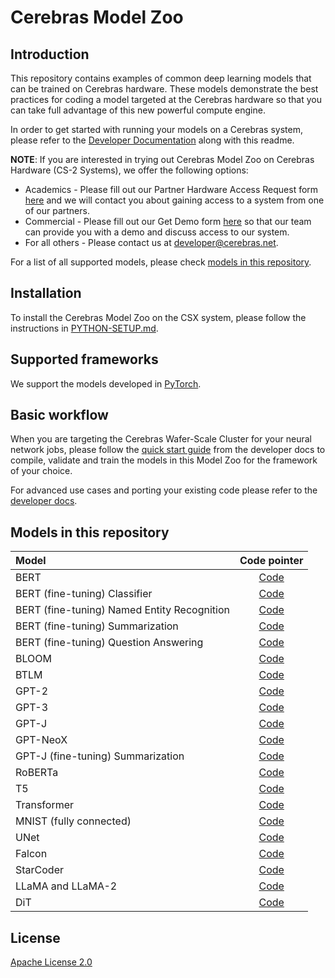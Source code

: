 # Cerebras Model Zoo

## Introduction

This repository contains examples of common deep learning models that can be trained on Cerebras hardware. These models demonstrate the best practices for coding a model targeted at the Cerebras hardware so that you can take full advantage of this new powerful compute engine.

In order to get started with running your models on a Cerebras system, please refer to the [Developer Documentation](https://docs.cerebras.net/en/latest/index.html) along with this readme.

**NOTE**: If you are interested in trying out Cerebras Model Zoo on Cerebras Hardware (CS-2 Systems), we offer the following options:

- Academics - Please fill out our Partner Hardware Access Request form [here](https://www.cerebras.net/developers/partner-hardware-access-request/) and we will contact you about gaining access to a system from one of our partners.
- Commercial - Please fill out our Get Demo form [here]( https://www.cerebras.net/get-demo/) so that our team can provide you with a demo and discuss access to our system.
- For all others - Please contact us at developer@cerebras.net.

For a list of all supported models, please check [models in this repository](#models-in-this-repository).

## Installation

To install the Cerebras Model Zoo on the CSX system, please follow the instructions in [PYTHON-SETUP.md](./PYTHON-SETUP.md).

## Supported frameworks

We support the models developed in [PyTorch](https://pytorch.org/).

## Basic workflow

When you are targeting the Cerebras Wafer-Scale Cluster for your neural network jobs, please follow the [quick start guide](https://docs.cerebras.net/en/latest/wsc/getting-started/cs-appliance.html) from the developer docs to compile, validate and train the models in this Model Zoo for the framework of your choice.

For advanced use cases and porting your existing code please refer to the [developer docs](https://docs.cerebras.net/en/latest/wsc/port/index.html).

## Models in this repository

| Model   | Code pointer   |
|:-------|:-----------------------:|
| BERT | [Code](./modelzoo/transformers/pytorch/bert/) |
| BERT (fine-tuning) Classifier | [Code](./modelzoo/transformers/pytorch/bert/fine_tuning/classifier/) |
| BERT (fine-tuning) Named Entity Recognition | [Code](./modelzoo/transformers/pytorch/bert/fine_tuning/token_classifier/) |
| BERT (fine-tuning) Summarization | [Code](./modelzoo/transformers/pytorch/bert/fine_tuning/extractive_summarization/) |
| BERT (fine-tuning) Question Answering | [Code](./modelzoo/transformers/pytorch/bert/fine_tuning/qa/) |
| BLOOM | [Code](./modelzoo/transformers/pytorch/bloom/) |
| BTLM  | [Code](./modelzoo/transformers/pytorch/btlm/) |
| GPT-2 | [Code](./modelzoo/transformers/pytorch/gpt2/) |
| GPT-3 | [Code](./modelzoo/transformers/pytorch/gpt3/) |
| GPT-J | [Code](./modelzoo/transformers/pytorch/gptj/) |
| GPT-NeoX | [Code](./modelzoo/transformers/pytorch/gptj/) |
| GPT-J (fine-tuning) Summarization |[Code](./modelzoo/transformers/pytorch/gptj/fine_tuning/continuous_pretraining/) |
| RoBERTa | [Code](./modelzoo/transformers/pytorch/bert/) |
| T5 | [Code](./modelzoo/transformers/pytorch/t5/) |
| Transformer | [Code](./modelzoo/transformers/pytorch/transformer/) |
| MNIST (fully connected) | [Code](./modelzoo/fc_mnist/pytorch/) |
| UNet | [Code](./modelzoo/vision/pytorch/unet/) |
| Falcon | [Code](./modelzoo/transformers/pytorch/falcon) |
| StarCoder | [Code](./modelzoo/transformers/pytorch/starcoder) |
| LLaMA and LLaMA-2 | [Code](./modelzoo/transformers/pytorch/llama) |
| DiT | [Code](./modelzoo/vision/pytorch/dit) |

## License

[Apache License 2.0](./LICENSE)
